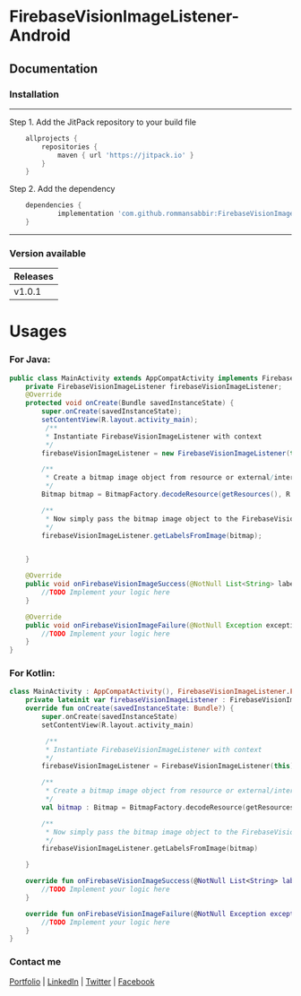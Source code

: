 # FirebaseVisionImageListener-Android

## Documentation

### Installation
---
Step 1. Add the JitPack repository to your build file 

```gradle
	allprojects {
		repositories {
			maven { url 'https://jitpack.io' }
		}
	}
```

Step 2. Add the dependency

```gradle
	dependencies {
            implementation 'com.github.rommansabbir:FirebaseVisionImageListener-Android:Tag'
	}
```

---

### Version available

| Releases        
| ------------- |
| v1.0.1        |


# Usages

### For Java: 

```java
public class MainActivity extends AppCompatActivity implements FirebaseVisionImageListener.FirebaseVisionImageListenerInterface {
    private FirebaseVisionImageListener firebaseVisionImageListener;
    @Override
    protected void onCreate(Bundle savedInstanceState) {
        super.onCreate(savedInstanceState);
        setContentView(R.layout.activity_main);
         /**
         * Instantiate FirebaseVisionImageListener with context
         */
        firebaseVisionImageListener = new FirebaseVisionImageListener(this);

        /**
         * Create a bitmap image object from resource or external/internal storage
         */
        Bitmap bitmap = BitmapFactory.decodeResource(getResources(), R.drawable.img);

        /**
         * Now simply pass the bitmap image object to the FirebaseVisionImageListener
         */
        firebaseVisionImageListener.getLabelsFromImage(bitmap);


    }

    @Override
    public void onFirebaseVisionImageSuccess(@NotNull List<String> labelsList) {
        //TODO Implement your logic here
    }

    @Override
    public void onFirebaseVisionImageFailure(@NotNull Exception exception) {
        //TODO Implement your logic here
    }
}
```




### For Kotlin: 

```kotlin
class MainActivity : AppCompatActivity(), FirebaseVisionImageListener.FirebaseVisionImageListenerInterface{
    private lateinit var firebaseVisionImageListener : FirebaseVisionImageListener
    override fun onCreate(savedInstanceState: Bundle?) {
        super.onCreate(savedInstanceState)
        setContentView(R.layout.activity_main)

         /**
         * Instantiate FirebaseVisionImageListener with context
         */
        firebaseVisionImageListener = FirebaseVisionImageListener(this);

        /**
         * Create a bitmap image object from resource or external/internal storage
         */
        val bitmap : Bitmap = BitmapFactory.decodeResource(getResources(), R.drawable.img);

        /**
         * Now simply pass the bitmap image object to the FirebaseVisionImageListener
         */
        firebaseVisionImageListener.getLabelsFromImage(bitmap)

    }

    override fun onFirebaseVisionImageSuccess(@NotNull List<String> labelsList) {
        //TODO Implement your logic here
    }

    override fun onFirebaseVisionImageFailure(@NotNull Exception exception) {
        //TODO Implement your logic here
    }
}
```

### Contact me
[Portfolio](https://www.rommansabbir.com/) | [LinkedIn](https://www.linkedin.com/in/rommansabbir/) | [Twitter](https://www.twitter.com/itzrommansabbir/) | [Facebook](https://www.facebook.com/itzrommansabbir/)


